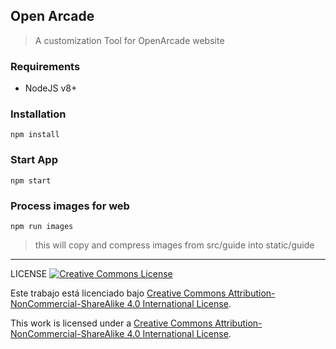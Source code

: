 ## Open Arcade
> A customization Tool for OpenArcade website

### Requirements
* NodeJS v8+

### Installation 
```npm install```

### Start App
```npm start```

### Process images for web
```npm run images```
> this will copy and compress images from src/guide into static/guide

-------  

LICENSE 
<a rel="license" href="http://creativecommons.org/licenses/by-nc-sa/4.0/"><img alt="Creative Commons License" style="border-width:0" src="https://i.creativecommons.org/l/by-nc-sa/4.0/80x15.png" /></a>  

Este trabajo está licenciado bajo <a rel="license" href="https://creativecommons.org/licenses/by-nc-sa/4.0/deed.es">Creative Commons Attribution-NonCommercial-ShareAlike 4.0 International License</a>.  

This work is licensed under a <a rel="license" href="http://creativecommons.org/licenses/by-nc-sa/4.0/">Creative Commons Attribution-NonCommercial-ShareAlike 4.0 International License</a>.
